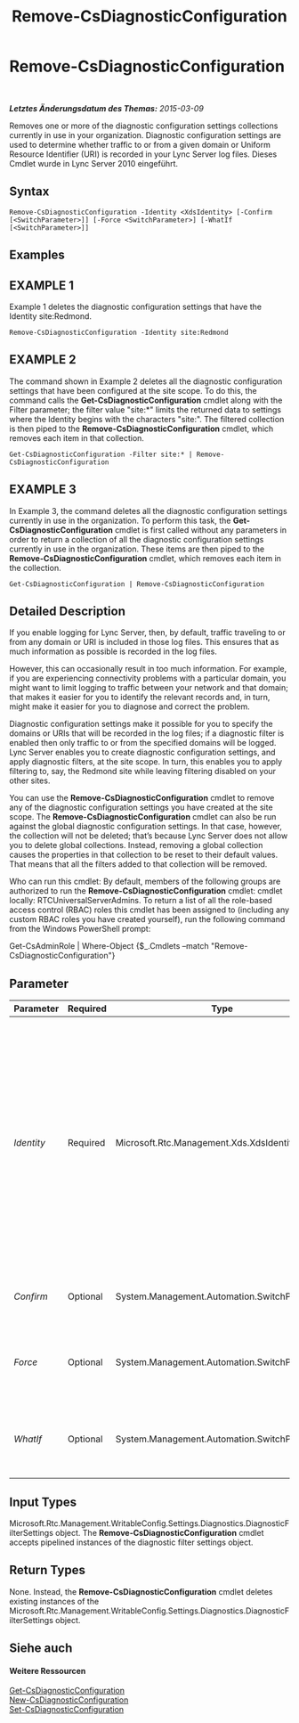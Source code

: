 ﻿---
title: Remove-CsDiagnosticConfiguration
TOCTitle: Remove-CsDiagnosticConfiguration
ms:assetid: b15293bf-d0d1-4322-ab1d-10b54636746a
ms:mtpsurl: https://technet.microsoft.com/de-de/library/Gg412853(v=OCS.15)
ms:contentKeyID: 49295121
ms.date: 05/19/2016
mtps_version: v=OCS.15
ms.translationtype: HT
---

# Remove-CsDiagnosticConfiguration

 

_**Letztes Änderungsdatum des Themas:** 2015-03-09_

Removes one or more of the diagnostic configuration settings collections currently in use in your organization. Diagnostic configuration settings are used to determine whether traffic to or from a given domain or Uniform Resource Identifier (URI) is recorded in your Lync Server log files. Dieses Cmdlet wurde in Lync Server 2010 eingeführt.

## Syntax

    Remove-CsDiagnosticConfiguration -Identity <XdsIdentity> [-Confirm [<SwitchParameter>]] [-Force <SwitchParameter>] [-WhatIf [<SwitchParameter>]]

## Examples

## EXAMPLE 1

Example 1 deletes the diagnostic configuration settings that have the Identity site:Redmond.

    Remove-CsDiagnosticConfiguration -Identity site:Redmond

## EXAMPLE 2

The command shown in Example 2 deletes all the diagnostic configuration settings that have been configured at the site scope. To do this, the command calls the **Get-CsDiagnosticConfiguration** cmdlet along with the Filter parameter; the filter value "site:\*" limits the returned data to settings where the Identity begins with the characters "site:". The filtered collection is then piped to the **Remove-CsDiagnosticConfiguration** cmdlet, which removes each item in that collection.

    Get-CsDiagnosticConfiguration -Filter site:* | Remove-CsDiagnosticConfiguration

## EXAMPLE 3

In Example 3, the command deletes all the diagnostic configuration settings currently in use in the organization. To perform this task, the **Get-CsDiagnosticConfiguration** cmdlet is first called without any parameters in order to return a collection of all the diagnostic configuration settings currently in use in the organization. These items are then piped to the **Remove-CsDiagnosticConfiguration** cmdlet, which removes each item in the collection.

    Get-CsDiagnosticConfiguration | Remove-CsDiagnosticConfiguration

## Detailed Description

If you enable logging for Lync Server, then, by default, traffic traveling to or from any domain or URI is included in those log files. This ensures that as much information as possible is recorded in the log files.

However, this can occasionally result in too much information. For example, if you are experiencing connectivity problems with a particular domain, you might want to limit logging to traffic between your network and that domain; that makes it easier for you to identify the relevant records and, in turn, might make it easier for you to diagnose and correct the problem.

Diagnostic configuration settings make it possible for you to specify the domains or URIs that will be recorded in the log files; if a diagnostic filter is enabled then only traffic to or from the specified domains will be logged. Lync Server enables you to create diagnostic configuration settings, and apply diagnostic filters, at the site scope. In turn, this enables you to apply filtering to, say, the Redmond site while leaving filtering disabled on your other sites.

You can use the **Remove-CsDiagnosticConfiguration** cmdlet to remove any of the diagnostic configuration settings you have created at the site scope. The **Remove-CsDiagnosticConfiguration** cmdlet can also be run against the global diagnostic configuration settings. In that case, however, the collection will not be deleted; that’s because Lync Server does not allow you to delete global collections. Instead, removing a global collection causes the properties in that collection to be reset to their default values. That means that all the filters added to that collection will be removed.

Who can run this cmdlet: By default, members of the following groups are authorized to run the **Remove-CsDiagnosticConfiguration** cmdlet: cmdlet locally: RTCUniversalServerAdmins. To return a list of all the role-based access control (RBAC) roles this cmdlet has been assigned to (including any custom RBAC roles you have created yourself), run the following command from the Windows PowerShell prompt:

Get-CsAdminRole | Where-Object {$\_.Cmdlets –match "Remove-CsDiagnosticConfiguration"}

## Parameter


<table>
<colgroup>
<col style="width: 25%" />
<col style="width: 25%" />
<col style="width: 25%" />
<col style="width: 25%" />
</colgroup>
<thead>
<tr class="header">
<th>Parameter</th>
<th>Required</th>
<th>Type</th>
<th>Description</th>
</tr>
</thead>
<tbody>
<tr class="odd">
<td><p><em>Identity</em></p></td>
<td><p>Required</p></td>
<td><p>Microsoft.Rtc.Management.Xds.XdsIdentity</p></td>
<td><p>Unique identifier for the diagnostic configuration settings to be removed. To remove settings configured at the site scope, use syntax similar to this: -Identity &quot;site:Redmond&quot;.</p>
<p>The <strong>Remove-CsDiagnosticConfiguration</strong> cmdlet can also be run against the global configuration settings; in that case, use this syntax: –Identity global. However, the global settings will not actually be removed; instead, the properties found in the global settings will be reset to their default values.</p>
<p></p></td>
</tr>
<tr class="even">
<td><p><em>Confirm</em></p></td>
<td><p>Optional</p></td>
<td><p>System.Management.Automation.SwitchParameter</p></td>
<td><p>Fordert Sie vor der Ausführung des Befehls zum Bestätigen auf.</p></td>
</tr>
<tr class="odd">
<td><p><em>Force</em></p></td>
<td><p>Optional</p></td>
<td><p>System.Management.Automation.SwitchParameter</p></td>
<td><p>Suppresses the display of any non-fatal error message that might occur when running the command.</p></td>
</tr>
<tr class="even">
<td><p><em>WhatIf</em></p></td>
<td><p>Optional</p></td>
<td><p>System.Management.Automation.SwitchParameter</p></td>
<td><p>Beschreibt die Auswirkungen einer Ausführung des Befehls, ohne den Befehl tatsächlich auszuführen.</p></td>
</tr>
</tbody>
</table>


## Input Types

Microsoft.Rtc.Management.WritableConfig.Settings.Diagnostics.DiagnosticFilterSettings object. The **Remove-CsDiagnosticConfiguration** cmdlet accepts pipelined instances of the diagnostic filter settings object.

## Return Types

None. Instead, the **Remove-CsDiagnosticConfiguration** cmdlet deletes existing instances of the Microsoft.Rtc.Management.WritableConfig.Settings.Diagnostics.DiagnosticFilterSettings object.

## Siehe auch

#### Weitere Ressourcen

[Get-CsDiagnosticConfiguration](get-csdiagnosticconfiguration.md)  
[New-CsDiagnosticConfiguration](new-csdiagnosticconfiguration.md)  
[Set-CsDiagnosticConfiguration](set-csdiagnosticconfiguration.md)

